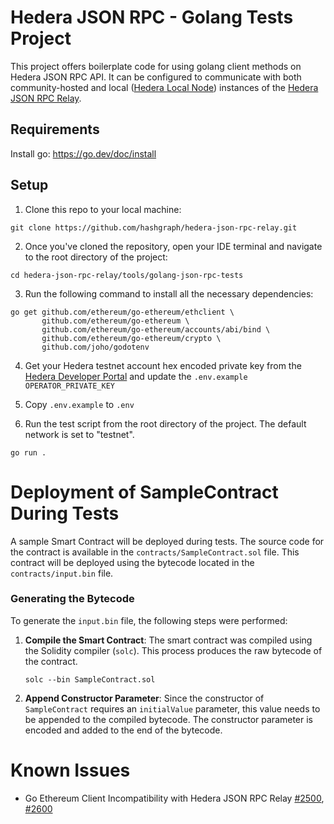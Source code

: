 # Hedera JSON RPC - Golang Tests Project

This project offers boilerplate code for using golang client methods on Hedera JSON RPC API.
It can be configured to communicate with both community-hosted and local ([Hedera Local Node](https://github.com/hashgraph/hedera-local-node)) instances of the [Hedera JSON RPC Relay](https://github.com/hashgraph/hedera-json-rpc-relay).

## Requirements
Install go: https://go.dev/doc/install

## Setup

1. Clone this repo to your local machine:

```shell
git clone https://github.com/hashgraph/hedera-json-rpc-relay.git
```

2. Once you've cloned the repository, open your IDE terminal and navigate to the root directory of the project:

```shell
cd hedera-json-rpc-relay/tools/golang-json-rpc-tests
```

3. Run the following command to install all the necessary dependencies:

```shell
go get github.com/ethereum/go-ethereum/ethclient \
       github.com/ethereum/go-ethereum \
       github.com/ethereum/go-ethereum/accounts/abi/bind \
       github.com/ethereum/go-ethereum/crypto \
       github.com/joho/godotenv
```

4. Get your Hedera testnet account hex encoded private key from the [Hedera Developer Portal](https://portal.hedera.com/register) and update the `.env.example` `OPERATOR_PRIVATE_KEY`

5. Copy `.env.example` to `.env`

6. Run the test script from the root directory of the project. The default network is set to "testnet".

```shell
go run .
```

# Deployment of SampleContract During Tests

A sample Smart Contract will be deployed during tests.  The source code for the contract is available in the `contracts/SampleContract.sol` file. This contract will be deployed using the bytecode located in the `contracts/input.bin` file.

### Generating the Bytecode

To generate the `input.bin` file, the following steps were performed:

1. **Compile the Smart Contract**:
   The smart contract was compiled using the Solidity compiler (`solc`). This process produces the raw bytecode of the contract.
   ```shell
   solc --bin SampleContract.sol
   ```

2. **Append Constructor Parameter**:
   Since the constructor of `SampleContract` requires an `initialValue` parameter, this value needs to be appended to the compiled bytecode. The constructor parameter is encoded and added to the end of the bytecode.

# Known Issues
 - Go Ethereum Client Incompatibility with Hedera JSON RPC Relay [#2500](https://github.com/hashgraph/hedera-json-rpc-relay/issues/2500), [#2600](https://github.com/hashgraph/hedera-json-rpc-relay/issues/2600)
